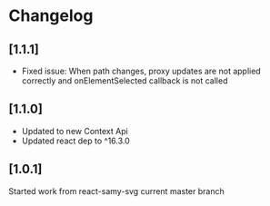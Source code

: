 # Changelog

## [1.1.1]

- Fixed issue: When path changes, proxy updates are not applied correctly and onElementSelected callback is not called

## [1.1.0]

- Updated to new Context Api
- Updated react dep to ^16.3.0

## [1.0.1]

Started work from react-samy-svg current master branch